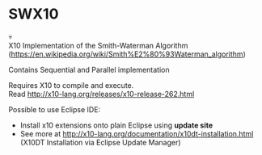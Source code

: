 # SWX10

:skull:  
X10 Implementation of the Smith-Waterman Algorithm (https://en.wikipedia.org/wiki/Smith%E2%80%93Waterman_algorithm)

Contains Sequential and Parallel implementation

Requires X10 to compile and execute.  
Read http://x10-lang.org/releases/x10-release-262.html

Possible to use Eclipse IDE:
- Install x10 extensions onto plain Eclipse using **update site**
- See more at http://x10-lang.org/documentation/x10dt-installation.html (X10DT Installation via Eclipse Update Manager)
